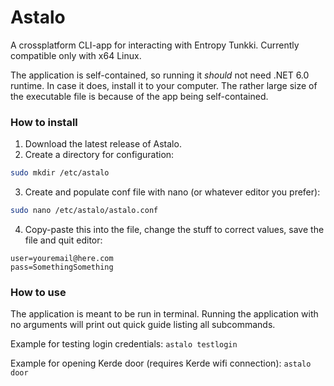 # Astalo

A crossplatform CLI-app for interacting with Entropy Tunkki. Currently compatible only with x64 Linux.

The application is self-contained, so running it *should* not need .NET 6.0 runtime. In case it does, install it to your computer. The rather large size of the executable file is because of the app being self-contained.

### How to install
1. Download the latest release of Astalo.
2. Create a directory for configuration:
```bash
sudo mkdir /etc/astalo
```
3. Create and populate conf file with nano (or whatever editor you prefer):
```bash
sudo nano /etc/astalo/astalo.conf
```
4. Copy-paste this into the file, change the stuff to correct values, save the file and quit editor:
```
user=youremail@here.com
pass=SomethingSomething
```

### How to use
The application is meant to be run in terminal.
Running the application with no arguments will print out quick guide listing all subcommands.

Example for testing login credentials:
`astalo testlogin`

Example for opening Kerde door (requires Kerde wifi connection):
`astalo door`
